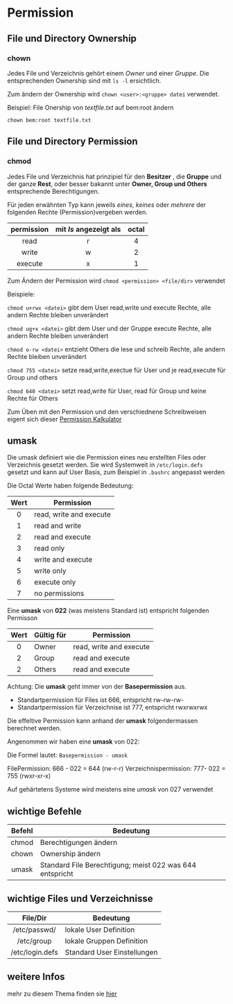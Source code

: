 [1]: https://www.tuxcademy.org/download/de/lxk1/lxk1-de-manual.pdf#chapter.367
[2]: http://permissions-calculator.org/
[3]: https://www.garron.me/en/go2linux/ls-file-permissions.html
# Permission

## File und Directory Ownership

### chown

Jedes File und Verzeichnis gehört einem  *Owner* und einer *Gruppe*. Die entsprechenden
Ownership sind mit `ls -l` ersichtlich.

Zum ändern der Ownership wird `chown <user>:<gruppe> datei` verwendet.

Beispiel: File Onership von *textfile.txt* auf bem:root ändern

`chown bem:root textfile.txt`

## File und Directory Permission

### chmod

Jedes File und Verzeichnis hat prinzipiel für den **Besitzer** , die **Gruppe** und der ganze **Rest**, oder besser bakannt unter **Owner, Group und Others** entsprechende Berechtigungen.

Für jeden erwähnten Typ kann jeweils *eines*, *keines* oder *mehrere* der folgenden Rechte (Permission)vergeben werden.

|permission|mit *ls* angezeigt als|octal|
|:--:|:--:|:--:|
|read|r|4|
|write|w|2|
|execute|x|1|

Zum Ändern der Permission wird `chmod <permission> <file/dir>` verwendet

Beispiele:

`chmod u+rwx <datei>` gibt dem User read,write und execute Rechte, alle andern Rechte bleiben unverändert

`chmod ug+x <datei>` gibt dem User und der Gruppe execute Rechte, alle andern Rechte bleiben unverändert

`chmod o-rw <datei>` entzieht Others die lese und schreib Rechte, alle andern Rechte bleiben unverändert

`chmod 755 <datei>` setze read,write,exectue für User und je read,execute für Group und others

`chmod 640 <datei>` setzt read,write für User, read für Group und keine Rechte für Others

Zum Üben mit den Permission und den verschiednene Schreibweisen eigent sich dieser [Permission Kalkulator][2]

## umask
Die umask definiert wie die Permission eines neu erstellten Files oder Verzeichnis gesetzt werden.
Sie wird Systemweit in `/etc/login.defs` gesetzt und kann auf User Basis, zum Beispiel in `.bashrc` angepasst werden

Die Octal Werte haben folgende Bedeutung:

|Wert|Permission|
|:--:|--|
|0|read, write and execute|
|1|read and write|
|2| read and execute|
|3|read only|
|4|write and execute|
|5|write only|
|6|execute only|
|7|no permissions|

Eine **umask** von **022** (was meistens Standard ist) entspricht folgenden Permisson

|Wert|Gültig für|Permission|
|:--:|--|--|
|0|Owner|read, write and execute|
|2|Group|read and execute|
|2|Others|read and execute|

Achtung: Die **umask** geht immer von der **Basepermission** aus.

* Standartpermission für Files ist 666, entspricht rw-rw-rw-
* Standartpermission für Verzeichnise ist 777, entspricht rwxrwxrwx

Die effeltive Permission  kann anhand der **umask** folgendermassen berechnet werden.

Angenommen wir haben eine **umask** von 022:

Die Formel lautet: `Basepermission - umask`

FilePermission: 666 - 022 = 644 (rw-r-r)
Verzeichnispermission: 777- 022 = 755 (rwxr-xr-x)

Auf gehärtetens Systeme wird meistens eine *umask* von 027 verwendet


## wichtige Befehle
|Befehl | Bedeutung|
|:--:|--|
|chmod|Berechtigungen ändern|
|chown|Ownership ändern|
|umask|Standard File Berechtigung; meist 022 was 644 entspricht|


## wichtige Files und Verzeichnisse
|File/Dir | Bedeutung|
|:--:|--|
|/etc/passwd/|lokale User Definition|
|/etc/group|lokale Gruppen Definition|
|/etc/login.defs|Standard User Einstellungen|

## weitere Infos
mehr zu diesem Thema finden sie [hier][1]

